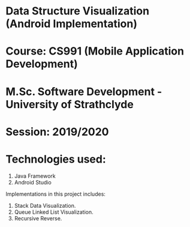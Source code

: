 # Data Structure Visualization (Android Implementation)
# Course: CS991 (Mobile Application Development)
# M.Sc. Software Development - University of Strathclyde
# Session: 2019/2020

# Technologies used:
1. Java Framework
2. Android Studio

Implementations in this project includes:
1. Stack Data Visualization.
2. Queue Linked List Visualization.
3. Recursive Reverse.
